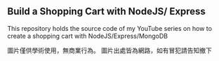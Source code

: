 ##  Build a Shopping Cart with NodeJS/ Express

This repository holds the source code of my YouTube series on how to create a shopping cart with NodeJS/Express/MongoDB

圖片僅供學術使用，無商業行為。
圖片出處皆為網路，如有冒犯請告知撤下
